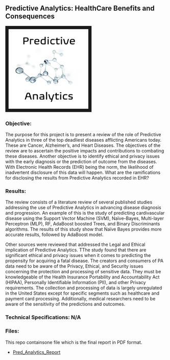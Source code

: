 ## Predictive Analytics: HealthCare Benefits and Consequences 

<img src="./PA.png" 
 width="250" height="250" border="10" />

### Objective:

The purpose for this project is to present a review of the role of Predictive Analytics in three of the top deadliest diseases afflicting Americans today. These are Cancer, Alzheimer’s, and Heart Diseases. The objectives of the review are to ascertain the positive impacts and contributions to combating these diseases. Another objective is to identify ethical and privacy issues with the early diagnosis or the prediction of outcome from the diseases. With Electronic Health Records (EHR) being the norm, the likelihood of inadvertent disclosure of this data will happen. What are the ramifications for disclosing the results from Predictive Analytics recorded in EHR?

### Results:

The review consists of a literature review of several published studies addressing the use of Predictive Analytics in advancing disease diagnosis and progression. An example of this is the study of predicting cardivascular disease using the Support Vector Machine (SVM), Naïve-Bayes, Multi-layer Perceptron (MLP), RF, AdaBoost boosted Trees, and Binary Discriminants algorithms. The results of this study show that Naïve Bayes provides more accurate results, followed by AdaBoost model.

Other sources were reviewed that addressed the Legal and Ethical implication of Predictive Analytics. TThe study found that there are significant ethical and privacy issues when it comes to predicting the propensity for acquiring a fatal disease. The creators and consumers of PA data need to be aware of the Privacy, Ethical, and Security issues concerning the protection and processing of sensitive data. They must be knowledgeable of the Health Insurance Portability and Accountability Act (HIPAA), Personally Identifiable Information (PII), and other Privacy requirements. The collection and processing of data is largely unregulated in the United States except for specific segments such as healthcare and payment card processing. Additionally, medical researchers need to be aware of the sensitivity of the predictions and outcomes.

### Technical Specifications:  N/A

### Files:

This repo containsone file which is the final report in PDF format.

* [Pred_Analytics_Report](./Pred_Analytics_Report.pdf)
